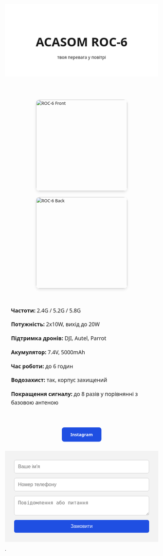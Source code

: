 <!DOCTYPE html><html lang="uk">
<head>
  <meta charset="UTF-8" />
  <meta name="viewport" content="width=device-width, initial-scale=1.0" />
  <title>ACASOM ROC-6</title>
  <style>
    body {
      margin: 0;
      font-family: 'Segoe UI', sans-serif;
      background-color: #fdfdfd;
      color: #1a1a1a;
    }
    header {
      padding: 40px 20px;
      text-align: center;
      background: #fff;
    }
    header h1 {
      font-size: 2.5rem;
      margin-bottom: 10px;
    }
    .images {
      display: flex;
      flex-wrap: wrap;
      justify-content: center;
      gap: 20px;
      padding: 20px;
    }
    .images img {
      width: 300px;
      border-radius: 12px;
      box-shadow: 0 4px 8px rgba(0,0,0,0.1);
    }
    .specs {
      max-width: 800px;
      margin: auto;
      padding: 20px;
      font-size: 1.1rem;
      line-height: 1.6;
    }
    .cta {
      text-align: center;
      margin: 30px 0;
    }
    .cta a {
      display: inline-block;
      background-color: #1f4fe2;
      color: white;
      padding: 14px 28px;
      border-radius: 8px;
      text-decoration: none;
      font-weight: bold;
    }
    .form-section {
      background: #f3f3f3;
      padding: 30px;
    }
    .form-section form {
      max-width: 600px;
      margin: auto;
      display: flex;
      flex-direction: column;
      gap: 15px;
    }
    .form-section input, .form-section textarea {
      padding: 12px;
      border-radius: 6px;
      border: 1px solid #ccc;
      font-size: 1rem;
    }
    .form-section button {
      background: #1f4fe2;
      color: white;
      border: none;
      padding: 12px;
      font-size: 1rem;
      border-radius: 6px;
      cursor: pointer;
    }
  </style>
</head>
<body>
  <header>
    <h1>ACASOM ROC-6</h1>
    <p>твоя перевага у повітрі</p>
  </header>
  <section class="images">
    <img src="https://i.imgur.com/1E0s8yy.jpg" alt="ROC-6 Front" />
    <img src="https://i.imgur.com/6gfOYwN.jpg" alt="ROC-6 Back" />
  </section>
  <section class="specs">
    <p><strong>Частоти:</strong> 2.4G / 5.2G / 5.8G</p>
    <p><strong>Потужність:</strong> 2x10W, вихід до 20W</p>
    <p><strong>Підтримка дронів:</strong> DJI, Autel, Parrot</p>
    <p><strong>Акумулятор:</strong> 7.4V, 5000mAh</p>
    <p><strong>Час роботи:</strong> до 6 годин</p>
    <p><strong>Водозахист:</strong> так, корпус захищений</p>
    <p><strong>Покращення сигналу:</strong> до 8 разів у порівнянні з базовою антеною</p>
  </section>
  <div class="cta">
    <a href="https://www.instagram.com/avenge_ukrainian" target="_blank">Instagram</a>
  </div>
  <section class="form-section">
    <form id="contactForm">
      <input type="text" name="name" placeholder="Ваше ім'я" required>
      <input type="tel" name="phone" placeholder="Номер телефону" required>
      <textarea name="message" placeholder="Повідомлення або питання"></textarea>
      <button type="submit">Замовити</button>
    </form>
  </section>  <script>
    document.getElementById('contactForm').addEventListener('submit', function(e) {
      e.preventDefault();
      const name = e.target.name.value;
      const phone = e.target.phone.value;
      const message = e.target.message.value;

      const text = `Нова заявка з сайту:%0A%0AІм'я: ${name}%0AТелефон: ${phone}%0AПовідомлення: ${message}`;
      const telegramURL = `https://api.telegram.org/bot7525034641:AAEr25RRg_VQQ48eJ_vXdq8rDqPeZjmS02w/sendMessage?chat_id=@Vovk_Andri&text=${text}`;

      fetch(telegramURL)
        .then(response => {
          if (response.ok) {
            alert('Заявку надіслано! Очікуйте на відповідь у Telegram.');
            e.target.reset();
          } else {
            alert('Помилка при відправленні. Спробуйте пізніше.');
          }
        });
    });
  </script></body>
</html>.